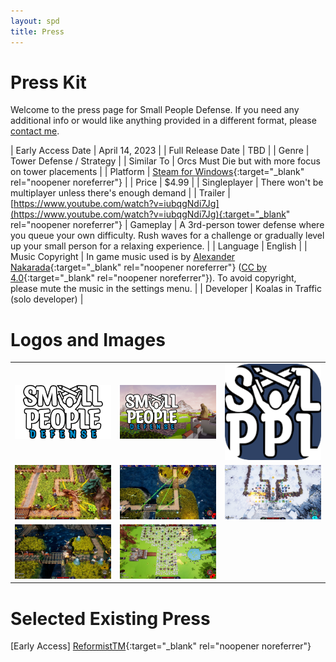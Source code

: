```yaml
---
layout: spd
title: Press
---
```


# Press Kit

Welcome to the press page for Small People Defense. If you need any additional info or would like anything provided in a different format, please [contact me](/spd/contact).

| Early Access Date | April 14, 2023 |
| Full Release Date | TBD |
| Genre | Tower Defense / Strategy |
| Similar To | Orcs Must Die but with more focus on tower placements |
| Platform | [Steam for Windows](https://store.steampowered.com/app/2239870/Small_People_Defense/){:target="_blank" rel="noopener noreferrer"} |
| Price | $4.99 |
| Singleplayer | There won't be multiplayer unless there's enough demand |
| Trailer | [https://www.youtube.com/watch?v=iubqgNdi7Jg](https://www.youtube.com/watch?v=iubqgNdi7Jg){:target="_blank" rel="noopener noreferrer"}
| Gameplay | A 3rd-person tower defense where you queue your own difficulty. Rush waves for a challenge or gradually level up your small person for a relaxing experience. |
| Language | English |
| Music Copyright | In game music used is by [Alexander Nakarada](https://www.serpentsoundstudios.com/){:target="_blank" rel="noopener noreferrer"} ([CC by 4.0](http://creativecommons.org/licenses/by/4.0/){:target="_blank" rel="noopener noreferrer"}). To avoid copyright, please mute the music in the settings menu. |
| Developer | Koalas in Traffic (solo developer) |

# Logos and Images
<table>
  <tr>
    <td><a href="/assets/images/spd/press-logo1.png" target="_blank" rel="noopener noreferrer"><img src="/assets/images/spd/press-logo1.png"></a></td>
    <td><a href="/assets/images/spd/press-logo2.png" target="_blank" rel="noopener noreferrer"><img src="/assets/images/spd/press-logo2.png"></a></td>
    <td><a href="/assets/images/spd/press-logo3.png" target="_blank" rel="noopener noreferrer"><img src="/assets/images/spd/press-logo3.png"></a></td>
  </tr>
  <tr>
    <td><a href="/assets/images/spd/press-gameplay1.png" target="_blank" rel="noopener noreferrer"><img src="/assets/images/spd/press-gameplay1.png"></a></td>
    <td><a href="/assets/images/spd/press-gameplay2.png" target="_blank" rel="noopener noreferrer"><img src="/assets/images/spd/press-gameplay2.png"></a></td>
    <td><a href="/assets/images/spd/press-gameplay3.png" target="_blank" rel="noopener noreferrer"><img src="/assets/images/spd/press-gameplay3.png"></a></td>
  </tr>
  <tr>
    <td><a href="/assets/images/spd/press-gameplay4.png" target="_blank" rel="noopener noreferrer"><img src="/assets/images/spd/press-gameplay4.png"></a></td>
    <td><a href="/assets/images/spd/press-gameplay5.png" target="_blank" rel="noopener noreferrer"><img src="/assets/images/spd/press-gameplay5.png"></a></td>
  </tr>
</table>

# Selected Existing Press
\[Early Access\] [ReformistTM](https://www.youtube.com/watch?v=RCqHg7mbXOA){:target="_blank" rel="noopener noreferrer"}
